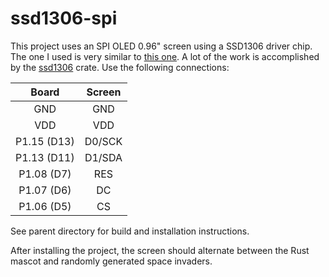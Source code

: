 # ssd1306-spi

This project uses an SPI OLED 0.96" screen using a SSD1306 driver chip. The one I used is very similar to [this one](https://www.buydisplay.com/white-spi-i2c-0-96-inch-oled-display-module-breakout-board-for-arduino). A lot of the work is accomplished by the [ssd1306](https://crates.io/crates/ssd1306) crate. Use the following connections:

|  Board      | Screen |
|:-----------:|:------:|
|  GND        |  GND   |
|  VDD        |  VDD   |
| P1.15 (D13) | D0/SCK |
| P1.13 (D11) | D1/SDA |
| P1.08 (D7)  |  RES   |
| P1.07 (D6)  |   DC   |
| P1.06 (D5)  |   CS   |

See parent directory for build and installation instructions.

After installing the project, the screen should alternate between the Rust mascot and randomly generated space invaders.
